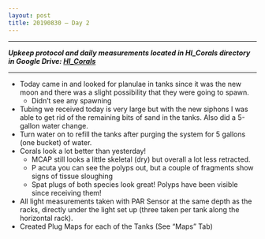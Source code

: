 ```yaml
---
layout: post
title: 20190830 – Day 2
---
```


---
***Upkeep protocol and daily measurements located in HI_Corals directory in Google Drive: [HI_Corals](https://drive.google.com/drive/u/1/folders/1Dxil5Lj1ynvuIuGDWx9_AyqkdplIcCZQ)***

---

- Today came in and looked for planulae in tanks since it was the new moon and there was a slight possibility that they were going to spawn.  
    - Didn’t see any spawning  
- Tubing we received today is very large but with the new siphons I was able to get rid of the remaining bits of sand in the tanks. Also did a 5-gallon water change.  
- Turn water on to refill the tanks after purging the system for 5 gallons (one bucket) of water.  
- Corals look a lot better than yesterday!  
    - MCAP still looks a little skeletal (dry) but overall a lot less retracted.  
    - P acuta you can see the polyps out, but a couple of fragments show signs of tissue sloughing  
    - Spat plugs of both species look great! Polyps have been visible since receiving them!  
- All light measurements taken with PAR Sensor at the same depth as the racks, directly under the light set up (three taken per tank along the horizontal rack).  
- Created Plug Maps for each of the Tanks (See “Maps” Tab)

